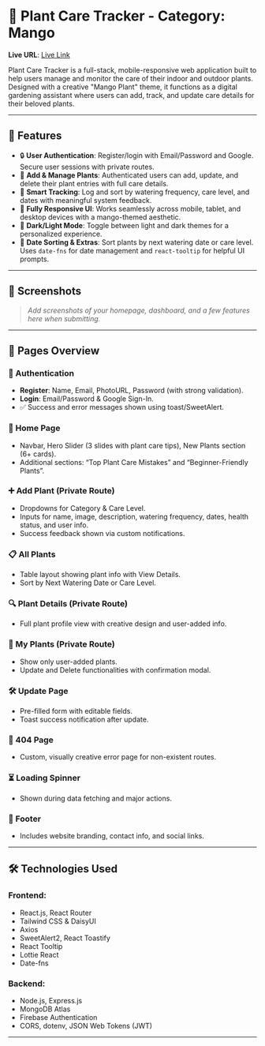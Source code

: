 # 🌿 Plant Care Tracker - Category: Mango

**Live URL**: [Live Link](https://sprightly-valkyrie-f311ec.netlify.app/)

Plant Care Tracker is a full-stack, mobile-responsive web application built to help users manage and monitor the care of their indoor and outdoor plants. Designed with a creative "Mango Plant" theme, it functions as a digital gardening assistant where users can add, track, and update care details for their beloved plants.

---

## 🚀 Features

- 🔒 **User Authentication**: Register/login with Email/Password and Google. Secure user sessions with private routes.
- 🌱 **Add & Manage Plants**: Authenticated users can add, update, and delete their plant entries with full care details.
- 🧠 **Smart Tracking**: Log and sort by watering frequency, care level, and dates with meaningful system feedback.
- 📱 **Fully Responsive UI**: Works seamlessly across mobile, tablet, and desktop devices with a mango-themed aesthetic.
- 🌙 **Dark/Light Mode**: Toggle between light and dark themes for a personalized experience.
- 📆 **Date Sorting & Extras**: Sort plants by next watering date or care level. Uses `date-fns` for date management and `react-tooltip` for helpful UI prompts.

---

## 📸 Screenshots

> _Add screenshots of your homepage, dashboard, and a few features here when submitting._

---

## 📂 Pages Overview

### 🔐 Authentication

- **Register**: Name, Email, PhotoURL, Password (with strong validation).
- **Login**: Email/Password & Google Sign-In.
- ✅ Success and error messages shown using toast/SweetAlert.

### 🏡 Home Page

- Navbar, Hero Slider (3 slides with plant care tips), New Plants section (6+ cards).
- Additional sections: “Top Plant Care Mistakes” and “Beginner-Friendly Plants”.

### ➕ Add Plant (Private Route)

- Dropdowns for Category & Care Level.
- Inputs for name, image, description, watering frequency, dates, health status, and user info.
- Success feedback shown via custom notifications.

### 📋 All Plants

- Table layout showing plant info with View Details.
- Sort by Next Watering Date or Care Level.

### 🔍 Plant Details (Private Route)

- Full plant profile view with creative design and user-added info.

### 🌾 My Plants (Private Route)

- Show only user-added plants.
- Update and Delete functionalities with confirmation modal.

### 🛠 Update Page

- Pre-filled form with editable fields.
- Toast success notification after update.

### 🚫 404 Page

- Custom, visually creative error page for non-existent routes.

### ⏳ Loading Spinner

- Shown during data fetching and major actions.

### 🔽 Footer

- Includes website branding, contact info, and social links.

---

## 🛠 Technologies Used

### Frontend:

- React.js, React Router
- Tailwind CSS & DaisyUI
- Axios
- SweetAlert2, React Toastify
- React Tooltip
- Lottie React
- Date-fns

### Backend:

- Node.js, Express.js
- MongoDB Atlas
- Firebase Authentication
- CORS, dotenv, JSON Web Tokens (JWT)

---
